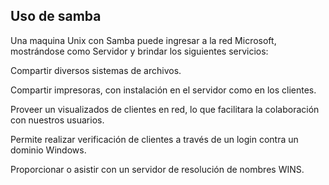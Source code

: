 ## Uso de samba

Una maquina Unix con Samba puede ingresar a la red Microsoft, mostrándose como Servidor y brindar los siguientes servicios:

Compartir diversos sistemas de archivos.

Compartir impresoras, con instalación en el servidor como en los clientes.

Proveer un visualizados de clientes en red, lo que facilitara la colaboración con nuestros usuarios.

Permite realizar verificación de clientes a través de un login contra un dominio Windows.

Proporcionar o asistir con un servidor de resolución de nombres WINS.

